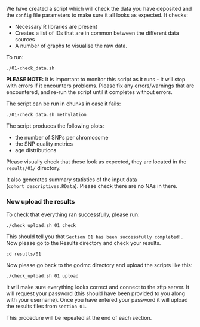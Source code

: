 We have created a script which will check the data you have deposited and the `config` file parameters to make sure it all looks as expected. 
It checks:
 - Necessary R libraries are present 
 - Creates a list of IDs that are in common between the different data sources 
 - A number of graphs to visualise the raw data. 

To run:

    ./01-check_data.sh

**PLEASE NOTE:** It is important to monitor this script as it runs - it will stop with errors if it encounters problems. Please fix any errors/warnings that are encountered, and re-run the script until it completes without errors.

The script can be run in chunks in case it fails:
    
    ./01-check_data.sh methylation

The script produces the following plots:

- the number of SNPs per chromosome
- the SNP quality metrics
- age distributions

Please visually check that these look as expected, they are located in the `results/01/` directory. 

It also generates summary statistics of the input data (`cohort_descriptives.RData`). Please check there are no NAs in there.

### Now upload the results

To check that everything ran successfully, please run:

```
./check_upload.sh 01 check
```

This should tell you that `Section 01 has been successfully completed!`. Now please go to the Results directory and check your results.
```
cd results/01
```


Now please go back to the godmc directory and upload the scripts like this:

```
./check_upload.sh 01 upload
```

It will make sure everything looks correct and connect to the sftp server. It will request your password (this should have been provided to you along with your username). Once you have entered your password it will upload the results files from `section 01`.

This procedure will be repeated at the end of each section.
